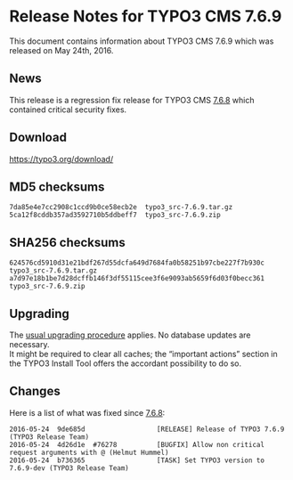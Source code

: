 Release Notes for TYPO3 CMS 7.6.9
=================================

This document contains information about TYPO3 CMS 7.6.9 which was
released on May 24th, 2016.

News
----

This release is a regression fix release for TYPO3 CMS
[7.6.8](TYPO3_CMS_7.6.8 "wikilink") which contained critical security
fixes.

Download
--------

<https://typo3.org/download/>

MD5 checksums
-------------

    7da85e4e7cc2908c1ccd9b0ce58ecb2e  typo3_src-7.6.9.tar.gz
    5ca12f8cddb357ad3592710b5ddbeff7  typo3_src-7.6.9.zip

SHA256 checksums
----------------

    624576cd5910d31e21bdf267d55dcfa649d7684fa0b58251b97cbe227f7b930c  typo3_src-7.6.9.tar.gz
    a7d97e18b1be7d28dcffb146f3df55115cee3f6e9093ab5659f6d03f0becc361  typo3_src-7.6.9.zip

Upgrading
---------

The [usual upgrading
procedure](https://docs.typo3.org/typo3cms/InstallationGuide/) applies.
No database updates are necessary.\
It might be required to clear all caches; the “important actions”
section in the TYPO3 Install Tool offers the accordant possibility to do
so.

Changes
-------

Here is a list of what was fixed since
[7.6.8](TYPO3_CMS_7.6.8 "wikilink"):

    2016-05-24  9de685d                  [RELEASE] Release of TYPO3 7.6.9 (TYPO3 Release Team)
    2016-05-24  4d26d1e  #76278          [BUGFIX] Allow non critical request arguments with @ (Helmut Hummel)
    2016-05-24  b736365                  [TASK] Set TYPO3 version to 7.6.9-dev (TYPO3 Release Team)


